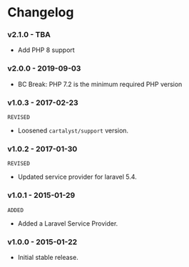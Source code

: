 # Changelog

### v2.1.0 - TBA

- Add PHP 8 support

### v2.0.0 - 2019-09-03

- BC Break: PHP 7.2 is the minimum required PHP version

### v1.0.3 - 2017-02-23

`REVISED`

- Loosened `cartalyst/support` version.

### v1.0.2 - 2017-01-30

`REVISED`

- Updated service provider for laravel 5.4.

### v1.0.1 - 2015-01-29

`ADDED`

- Added a Laravel Service Provider.

### v1.0.0 - 2015-01-22

- Initial stable release.
